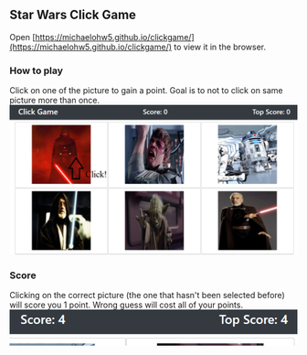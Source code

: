 ## Star Wars Click Game

Open [https://michaelohw5.github.io/clickgame/](https://michaelohw5.github.io/clickgame/) to view it in the browser.

### How to play
Click on one of the picture to gain a point. Goal is to not to click on same picture more than once.
<img src="./public/img/howto.png">

### Score
Clicking on the correct picture (the one that hasn't been selected before) will score you 1 point.
Wrong guess will cost all of your points.
<img src="./public/img/score.png">